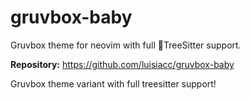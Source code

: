 # gruvbox-baby

Gruvbox theme for neovim with full 🎄TreeSitter support.

**Repository:** <https://github.com/luisiacc/gruvbox-baby>

Gruvbox theme variant with full treesitter support!
